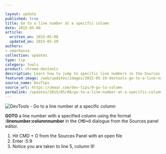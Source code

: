 ```yaml
---

layout: update
published: true
title: Go to a line number at a specific column
date: 2015-05-08
article:
  written_on: 2015-05-08
  updated_on: 2015-05-20
authors:
- umarhansa
collection: updates
type: tip
category: tools
product: chrome-devtools
description: Learn how to jump to specific line numbers in the Sources panel.
featured-image: /web/updates/images/2015-05-19-devtools-go-to-a-line-number-at-a-specific-column/go-to-column.gif
source_name: DevTips
source_url: https://umaar.com/dev-tips/9-go-to-column
permalink: /updates/2015/05/08/go-to-a-line-number-at-a-specific-column.html
---
```

<img src="/web/updates/images/2015-05-19-devtools-go-to-a-line-number-at-a-specific-column/go-to-column.gif" alt="DevTools - Go to a line number at a specific column">

<strong>GOTO</strong> a line number with a specified column using the format <strong>:linenumber:columnnumber</strong> in the <kbd class="kbd">CMD+O</kbd> dialogue from the Sources panel editor.

<ol>
<li>Hit CMD + O from the Sources Panel with an open file</li>
    <li>Enter :5:9</li>
    <li>Notice you are taken to line 5, column 9!</li>
</ol>